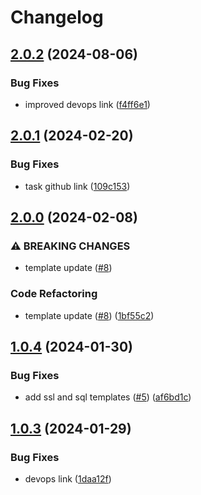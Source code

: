 # Changelog

## [2.0.2](https://github.com/equinor/act-templates/compare/v2.0.1...v2.0.2) (2024-08-06)


### Bug Fixes

* improved devops link ([f4ff6e1](https://github.com/equinor/act-templates/commit/f4ff6e141e11271d616b21c0a25f3577da76507b))

## [2.0.1](https://github.com/equinor/act-templates/compare/v2.0.0...v2.0.1) (2024-02-20)


### Bug Fixes

* task github link ([109c153](https://github.com/equinor/act-templates/commit/109c15372a745e91901ee981486bf7ccf8ddbf62))

## [2.0.0](https://github.com/equinor/act-templates/compare/v1.0.4...v2.0.0) (2024-02-08)


### ⚠ BREAKING CHANGES

* template update ([#8](https://github.com/equinor/act-templates/issues/8))

### Code Refactoring

* template update ([#8](https://github.com/equinor/act-templates/issues/8)) ([1bf55c2](https://github.com/equinor/act-templates/commit/1bf55c2f39165d2feb96607f76deb9c0e805afe3))

## [1.0.4](https://github.com/equinor/act-templates/compare/v1.0.3...v1.0.4) (2024-01-30)


### Bug Fixes

* add ssl and sql templates ([#5](https://github.com/equinor/act-templates/issues/5)) ([af6bd1c](https://github.com/equinor/act-templates/commit/af6bd1c57de9418b3725eb8e142bf87880212fd0))

## [1.0.3](https://github.com/equinor/act-templates/compare/v1.0.2...v1.0.3) (2024-01-29)


### Bug Fixes

* devops link ([1daa12f](https://github.com/equinor/act-templates/commit/1daa12f5a469cd865904babc6d9f39e3617054ff))
